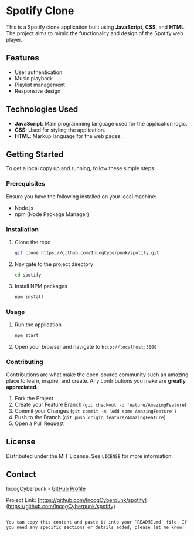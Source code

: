 # Spotify Clone

This is a Spotify clone application built using **JavaScript**, **CSS**, and **HTML**. The project aims to mimic the functionality and design of the Spotify web player.

## Features

- User authentication
- Music playback
- Playlist management
- Responsive design

## Technologies Used

- **JavaScript**: Main programming language used for the application logic.
- **CSS**: Used for styling the application.
- **HTML**: Markup language for the web pages.

## Getting Started

To get a local copy up and running, follow these simple steps.

### Prerequisites

Ensure you have the following installed on your local machine:
- Node.js
- npm (Node Package Manager)

### Installation

1. Clone the repo
   ```sh
   git clone https://github.com/IncogCyberpunk/spotify.git
   ```
2. Navigate to the project directory
   ```sh
   cd spotify
   ```
3. Install NPM packages
   ```sh
   npm install
   ```

### Usage

1. Run the application
   ```sh
   npm start
   ```
2. Open your browser and navigate to `http://localhost:3000`

### Contributing

Contributions are what make the open-source community such an amazing place to learn, inspire, and create. Any contributions you make are **greatly appreciated**.

1. Fork the Project
2. Create your Feature Branch (`git checkout -b feature/AmazingFeature`)
3. Commit your Changes (`git commit -m 'Add some AmazingFeature'`)
4. Push to the Branch (`git push origin feature/AmazingFeature`)
5. Open a Pull Request

## License

Distributed under the MIT License. See `LICENSE` for more information.

## Contact

IncogCyberpunk - [GitHub Profile](https://github.com/IncogCyberpunk)

Project Link: [https://github.com/IncogCyberpunk/spotify](https://github.com/IncogCyberpunk/spotify)
```

You can copy this content and paste it into your `README.md` file. If you need any specific sections or details added, please let me know!
